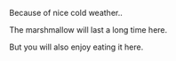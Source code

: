 Because of nice cold weather..

The marshmallow will last a long time here.

But you will also enjoy eating it here.
